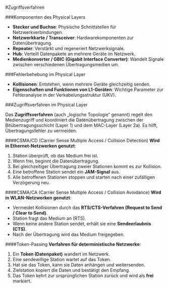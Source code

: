 #Zugriffsverfahren


###Komponenten des Physical Layers  
- **Stecker und Buchse**: Physische Schnittstellen für Netzwerkverbindungen.
- **Netzwerkkarte / Transceiver**: Hardwarekomponenten zur Datenübertragung.
- **Repeater**: Verstärkt und regeneriert Netzwerksignale.
- **Hub**: Verteilt Datenpakete an mehrere Geräte im Netzwerk.
- **Medienkonverter / GBIC (Gigabit Interface Converter)**: Wandelt Signale zwischen verschiedenen Übertragungsmedien um.

###Fehlerbehebung im Physical Layer  
- **Kollisionen**: Entstehen, wenn mehrere Geräte gleichzeitig senden.
- **Eigenschaften und Funktionen von L1-Geräten**: Wichtige Parameter zur Fehleranalyse in der Verkabelungsstruktur (UKV).

###Zugriffsverfahren im Physical Layer

Das **Zugriffsverfahren** (auch „logische Topologie“ genannt) regelt den Medienzugriff und koordiniert die Datenübertragung zwischen der Bitübertragungsschicht (Layer 1) und dem MAC-Layer (Layer 2a). Es hilft, Übertragungsfehler zu vermeiden.

####CSMA/CD (Carrier Sense Multiple Access / Collision Detection)
**Wird in Ethernet-Netzwerken genutzt**:  
1. Station überprüft, ob das Medium frei ist.  
2. Wenn frei, beginnt die Datenübertragung.  
3. Bei gleichzeitiger Übertragung zweier Stationen kommt es zur Kollision.  
4. Eine betroffene Station sendet ein **JAM-Signal** aus.  
5. Alle betroffenen Stationen stoppen und starten nach einer zufälligen Verzögerung neu.  

####CSMA/CA (Carrier Sense Multiple Access / Collision Avoidance)
**Wird in WLAN-Netzwerken genutzt**:  
- Vermeidet Kollisionen durch das **RTS/CTS-Verfahren (Request to Send / Clear to Send)**.  
- Station fragt das Medium an (RTS).  
- Wenn keine andere Station sendet, erhält sie eine **Sendeerlaubnis (CTS)**.  
- Nach der Übertragung wird das Medium freigegeben.  

####Token-Passing
**Verfahren für deterministische Netzwerke**:  
1. Ein **Token (Datenpaket)** wandert im Netzwerk.  
2. Eine sendewillige Station wartet auf das Token.  
3. Hat sie das Token, kann sie Daten anhängen und weitersenden.  
4. Zielstation kopiert die Daten und bestätigt den Empfang.  
5. Das Token kehrt zur ursprünglichen Station zurück und wird als **frei** markiert.  


